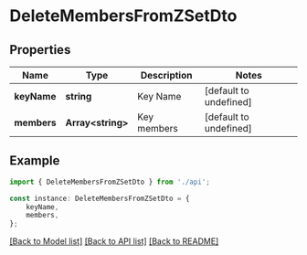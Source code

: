 # DeleteMembersFromZSetDto


## Properties

Name | Type | Description | Notes
------------ | ------------- | ------------- | -------------
**keyName** | **string** | Key Name | [default to undefined]
**members** | **Array&lt;string&gt;** | Key members | [default to undefined]

## Example

```typescript
import { DeleteMembersFromZSetDto } from './api';

const instance: DeleteMembersFromZSetDto = {
    keyName,
    members,
};
```

[[Back to Model list]](../README.md#documentation-for-models) [[Back to API list]](../README.md#documentation-for-api-endpoints) [[Back to README]](../README.md)
